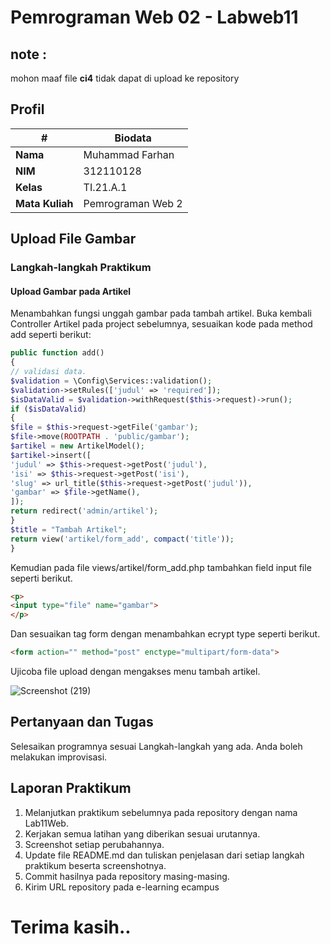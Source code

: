 # Pemrograman Web 02 - Labweb11

## note :
mohon maaf file **ci4** tidak dapat di upload ke repository

## Profil
| #               | Biodata           |
| --------------- | ----------------- |
| **Nama**        | Muhammad Farhan   |
| **NIM**         | 312110128         |
| **Kelas**       | TI.21.A.1         |
| **Mata Kuliah** | Pemrograman Web 2 |

## Upload File Gambar

### Langkah-langkah Praktikum

#### Upload Gambar pada Artikel
Menambahkan fungsi unggah gambar pada tambah artikel.
Buka kembali Controller Artikel pada project sebelumnya, sesuaikan kode pada method
add seperti berikut:

```php
public function add()
{
// validasi data.
$validation = \Config\Services::validation();
$validation->setRules(['judul' => 'required']);
$isDataValid = $validation->withRequest($this->request)->run();
if ($isDataValid)
{
$file = $this->request->getFile('gambar');
$file->move(ROOTPATH . 'public/gambar');
$artikel = new ArtikelModel();
$artikel->insert([
'judul' => $this->request->getPost('judul'),
'isi' => $this->request->getPost('isi'),
'slug' => url_title($this->request->getPost('judul')),
'gambar' => $file->getName(),
]);
return redirect('admin/artikel');
}
$title = "Tambah Artikel";
return view('artikel/form_add', compact('title'));
}
```

Kemudian pada file views/artikel/form_add.php tambahkan field input file seperti
berikut.

```html
<p>
<input type="file" name="gambar">
</p>
```

Dan sesuaikan tag form dengan menambahkan ecrypt type seperti berikut.

```html
<form action="" method="post" enctype="multipart/form-data">
```

Ujicoba file upload dengan mengakses menu tambah artikel.

![Screenshot (219)](https://github.com/farhanz17/labwebs11/assets/92637117/e336da95-3086-44db-9454-11a1438dd45f)

## Pertanyaan dan Tugas

Selesaikan programnya sesuai Langkah-langkah yang ada. Anda boleh melakukan
improvisasi.

## Laporan Praktikum

1. Melanjutkan praktikum sebelumnya pada repository dengan nama Lab11Web.
2. Kerjakan semua latihan yang diberikan sesuai urutannya.
3. Screenshot setiap perubahannya.
4. Update file README.md dan tuliskan penjelasan dari setiap langkah praktikum
beserta screenshotnya.
5. Commit hasilnya pada repository masing-masing.
6. Kirim URL repository pada e-learning ecampus

# Terima kasih..



